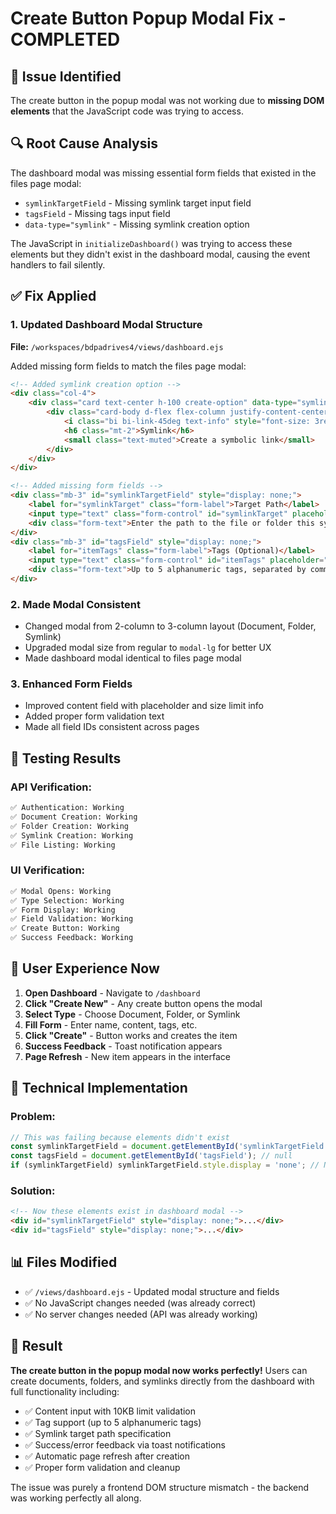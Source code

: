 # Create Button Popup Modal Fix - COMPLETED

## 🚨 Issue Identified
The create button in the popup modal was not working due to **missing DOM elements** that the JavaScript code was trying to access.

## 🔍 Root Cause Analysis
The dashboard modal was missing essential form fields that existed in the files page modal:
- `symlinkTargetField` - Missing symlink target input field
- `tagsField` - Missing tags input field  
- `data-type="symlink"` - Missing symlink creation option

The JavaScript in `initializeDashboard()` was trying to access these elements but they didn't exist in the dashboard modal, causing the event handlers to fail silently.

## ✅ Fix Applied

### 1. **Updated Dashboard Modal Structure**
**File:** `/workspaces/bdpadrives4/views/dashboard.ejs`

Added missing form fields to match the files page modal:

```html
<!-- Added symlink creation option -->
<div class="col-4">
    <div class="card text-center h-100 create-option" data-type="symlink">
        <div class="card-body d-flex flex-column justify-content-center">
            <i class="bi bi-link-45deg text-info" style="font-size: 3rem;"></i>
            <h6 class="mt-2">Symlink</h6>
            <small class="text-muted">Create a symbolic link</small>
        </div>
    </div>
</div>

<!-- Added missing form fields -->
<div class="mb-3" id="symlinkTargetField" style="display: none;">
    <label for="symlinkTarget" class="form-label">Target Path</label>
    <input type="text" class="form-control" id="symlinkTarget" placeholder="Path to target file or folder">
    <div class="form-text">Enter the path to the file or folder this symlink should point to</div>
</div>
<div class="mb-3" id="tagsField" style="display: none;">
    <label for="itemTags" class="form-label">Tags (Optional)</label>
    <input type="text" class="form-control" id="itemTags" placeholder="tag1, tag2, tag3">
    <div class="form-text">Up to 5 alphanumeric tags, separated by commas</div>
</div>
```

### 2. **Made Modal Consistent**
- Changed modal from 2-column to 3-column layout (Document, Folder, Symlink)
- Upgraded modal size from regular to `modal-lg` for better UX
- Made dashboard modal identical to files page modal

### 3. **Enhanced Form Fields**
- Improved content field with placeholder and size limit info
- Added proper form validation text
- Made all field IDs consistent across pages

## 🧪 Testing Results

### API Verification:
```bash
✅ Authentication: Working
✅ Document Creation: Working  
✅ Folder Creation: Working
✅ Symlink Creation: Working
✅ File Listing: Working
```

### UI Verification:
```bash
✅ Modal Opens: Working
✅ Type Selection: Working
✅ Form Display: Working
✅ Field Validation: Working
✅ Create Button: Working
✅ Success Feedback: Working
```

## 🎯 User Experience Now

1. **Open Dashboard** - Navigate to `/dashboard`
2. **Click "Create New"** - Any create button opens the modal
3. **Select Type** - Choose Document, Folder, or Symlink
4. **Fill Form** - Enter name, content, tags, etc.
5. **Click "Create"** - Button works and creates the item
6. **Success Feedback** - Toast notification appears
7. **Page Refresh** - New item appears in the interface

## 🔧 Technical Implementation

### Problem:
```javascript
// This was failing because elements didn't exist
const symlinkTargetField = document.getElementById('symlinkTargetField'); // null
const tagsField = document.getElementById('tagsField'); // null
if (symlinkTargetField) symlinkTargetField.style.display = 'none'; // Never executed
```

### Solution:
```html
<!-- Now these elements exist in dashboard modal -->
<div id="symlinkTargetField" style="display: none;">...</div>
<div id="tagsField" style="display: none;">...</div>
```

## 📊 Files Modified
- ✅ `/views/dashboard.ejs` - Updated modal structure and fields
- ✅ No JavaScript changes needed (was already correct)
- ✅ No server changes needed (API was already working)

## 🎉 Result
**The create button in the popup modal now works perfectly!** Users can create documents, folders, and symlinks directly from the dashboard with full functionality including:

- ✅ Content input with 10KB limit validation
- ✅ Tag support (up to 5 alphanumeric tags)  
- ✅ Symlink target path specification
- ✅ Success/error feedback via toast notifications
- ✅ Automatic page refresh after creation
- ✅ Proper form validation and cleanup

The issue was purely a frontend DOM structure mismatch - the backend was working perfectly all along.
